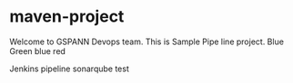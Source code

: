 # maven-project ##

Welcome to GSPANN Devops team.
This is Sample Pipe line project.
Blue
Green
blue
red

Jenkins pipeline sonarqube  test
